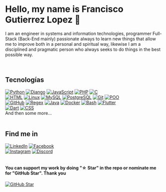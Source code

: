 # Hello, my name is Francisco Gutierrez Lopez 👋

I am an engineer in systems and information technologies, programmer Full-Stack (Back-End mainly) passionate always to learn new things that allow me to improve both in a personal and spiritual way, likewise I am a disciplined and pragmatic person who always seeks to do things in the best possible way.

</br>

## Tecnologías

[![Python](https://img.shields.io/badge/Python-yellow?style=for-the-badge&logo=python&logoColor=white&labelColor=101010)]()
[![Django](https://img.shields.io/badge/Django-092E20?style=for-the-badge&logo=django&logoColor=white&labelColor=101010)]()
[![JavaScript](https://img.shields.io/badge/JavaScript-F7DF1E?style=for-the-badge&logo=javascript&logoColor=white&labelColor=101010)]()
[![PHP](https://img.shields.io/badge/php-999999?style=for-the-badge&logo=php&logoColor=white&labelColor=101010)]()
[![C](https://img.shields.io/badge/C-FA7343?style=for-the-badge&logo=c&logoColor=white&labelColor=101010)]()
</br>
[![HTML](https://img.shields.io/badge/HTML-1575F9?style=for-the-badge&logo=html5&logoColor=white&labelColor=101010)]()
[![Linux](https://img.shields.io/badge/Linux-FCC624?style=for-the-badge&logo=linux&logoColor=white&labelColor=101010)]()
[![MySQL](https://img.shields.io/badge/MySQL-4479A1?style=for-the-badge&logo=mysql&logoColor=white&labelColor=101010)]()
[![PostgreSQL](https://img.shields.io/badge/PostgreSQL-4169E1?style=for-the-badge&logo=postgresql&logoColor=white&labelColor=101010)]()
[![Git](https://img.shields.io/badge/Git-F05032?style=for-the-badge&logo=git&logoColor=white&labelColor=101010)]()
[![POO](https://img.shields.io/badge/POO-FF0000?style=for-the-badge&logo=regex&logoColor=white&labelColor=101010)]()
</br>
[![GitHub](https://img.shields.io/badge/GitHub-181717?style=for-the-badge&logo=github&logoColor=white&labelColor=101010)]()
[![Regex](https://img.shields.io/badge/Regex-FF0000?style=for-the-badge&logo=regex&logoColor=white&labelColor=101010)]()
[![Java](https://img.shields.io/badge/Java-007396?style=for-the-badge&logo=java&logoColor=white&labelColor=101010)]()
[![Docker](https://img.shields.io/badge/Docker-2496ED?style=for-the-badge&logo=docker&logoColor=white&labelColor=101010)]()
[![Bash](https://img.shields.io/badge/Bash-4EAA25?style=for-the-badge&logo=gnu-bash&logoColor=white&labelColor=101010)]()
[![Flutter](https://img.shields.io/badge/Flutter-02569B?style=for-the-badge&logo=flutter&logoColor=white&labelColor=101010)]()
</br>
[![Dart](https://img.shields.io/badge/Dart-0175C2?style=for-the-badge&logo=dart&logoColor=white&labelColor=101010)]()
[![CSS](https://img.shields.io/badge/CSS-1575F9?style=for-the-badge&logo=css3&logoColor=white&labelColor=101010)]()
</br>
And then some more...
</br>
</br>

## Find me in

[![LinkedIn](https://img.shields.io/badge/LinkedIn-franciscogl-0077B5?style=for-the-badge&logo=linkedin&logoColor=white&labelColor=101010)](https://www.linkedin.com/in/francisco-gl)
[![Facebook](https://img.shields.io/badge/Facebook-@franciscogl-1877F2?style=for-the-badge&logo=facebook&logoColor=white&labelColor=101010)](https://www.facebook.com/francisco.gutierrezlopez.144/)
</br>
[![Instagram](https://img.shields.io/badge/Instagram-@franc_lopez35-E4405F?style=for-the-badge&logo=instagram&logoColor=white&labelColor=101010)](https://www.instagram.com/franc_lopez35/)
[![Discord](https://img.shields.io/badge/Discord-franciscogl-5865F2?style=for-the-badge&logo=discord&logoColor=white&labelColor=101010)](http://discordapp.com/users/569014692312383489)
</br>
</br>

#### You can support my work by doing "☆ Star" in the repo or nominate me for "GitHub Star". Thank you

[![GitHub Star](https://img.shields.io/badge/GitHub-Nominar_a_star-yellow?style=for-the-badge&logo=github&logoColor=white&labelColor=101010)](https://stars.github.com/nominate/)

